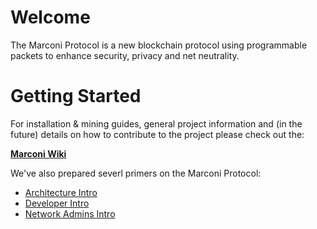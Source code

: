 # Welcome
The Marconi Protocol is a new blockchain protocol using programmable packets to enhance security, privacy and net neutrality.

# Getting Started
For installation & mining guides, general project information and (in the future) details on how to contribute to the project please check out the:

**[Marconi Wiki](https://github.com/MarconiProtocol/wiki/wiki)**

We've also prepared severl primers on the Marconi Protocol:
* [Architecture Intro](https://github.com/MarconiProtocol/wiki/wiki/Architecture-Overview)
* [Developer Intro](https://github.com/MarconiProtocol/wiki/wiki/Developer-Overview)
* [Network Admins Intro](https://github.com/MarconiProtocol/wiki/wiki/Network-Admin-Overview)
